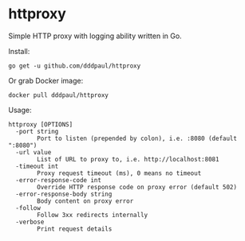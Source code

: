 httproxy
=========

Simple HTTP proxy with logging ability written in Go.

Install:

```
go get -u github.com/dddpaul/httproxy
```

Or grab Docker image:

```
docker pull dddpaul/httproxy
```

Usage:

```
httproxy [OPTIONS]
  -port string
        Port to listen (prepended by colon), i.e. :8080 (default ":8080")
  -url value
        List of URL to proxy to, i.e. http://localhost:8081
  -timeout int
        Proxy request timeout (ms), 0 means no timeout
  -error-response-code int
    	Override HTTP response code on proxy error (default 502)
  -error-response-body string
    	Body content on proxy error
  -follow
        Follow 3xx redirects internally
  -verbose
        Print request details
```
